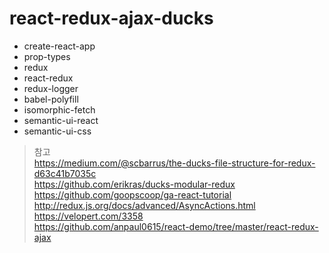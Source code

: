 # react-redux-ajax-ducks

- create-react-app
- prop-types
- redux
- react-redux
- redux-logger
- babel-polyfill
- isomorphic-fetch
- semantic-ui-react
- semantic-ui-css

> 참고  
> https://medium.com/@scbarrus/the-ducks-file-structure-for-redux-d63c41b7035c  
> https://github.com/erikras/ducks-modular-redux  
> https://github.com/goopscoop/ga-react-tutorial  
> http://redux.js.org/docs/advanced/AsyncActions.html  
> https://velopert.com/3358  
> https://github.com/anpaul0615/react-demo/tree/master/react-redux-ajax  
